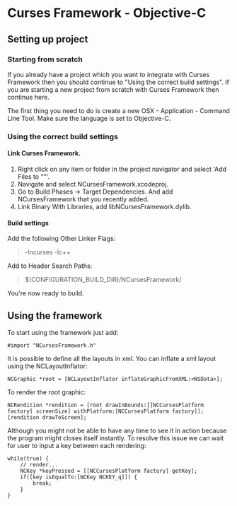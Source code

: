 # Curses Framework - Objective-C

## Setting up project

### Starting from scratch

If you already have a project which you want to integrate with Curses Framework then you should continue to "Using the correct build settings". 
If you are starting a new project from scratch with Curses Framework then continue here.

The first thing you need to do is create a new OSX - Application - Command Line Tool. Make sure the language is set to Objective-C.

### Using the correct build settings

#### Link Curses Framework.
1. Right click on any item or folder in the project navigator and select 'Add Files to "<your project>"'. 
2. Navigate and select NCursesFramework.xcodeproj.
3. Go to Build Phases -> Target Dependencies. And add NCursesFramework that you recently added.
4. Link Binary With Libraries, add libNCursesFramework.dylib.

#### Build settings
Add the following Other Linker Flags:
> -lncurses
> -lc++

Add to Header Search Paths:
> $(CONFIGURATION_BUILD_DIR)/NCursesFramework/

You're now ready to build.

## Using the framework

To start using the framework just add:
```
#import "NCursesFramework.h"
```

It is possible to define all the layouts in xml. You can inflate a xml layout using the NCLayoutInflator:
```
NCGraphic *root = [NCLayoutInflator inflateGraphicFromXML:<NSData>];
```

To render the root graphic:
```
NCRendition *rendition = [root drawInBounds:[[NCCursesPlatform factory] screenSize] withPlatform:[NCCursesPlatform factory]];
[rendition drawToScreen];
```

Although you might not be able to have any time to see it in action because the program might closes itself instantly. To resolve this issue we can wait for user to input a key between each rendering:
```
while(true) {
	// render...
	NCKey *keyPressed = [[NCCursesPlatform factory] getKey];
	if([key isEqualTo:[NCKey NCKEY_q]]) {
		break;
	}
}
```
